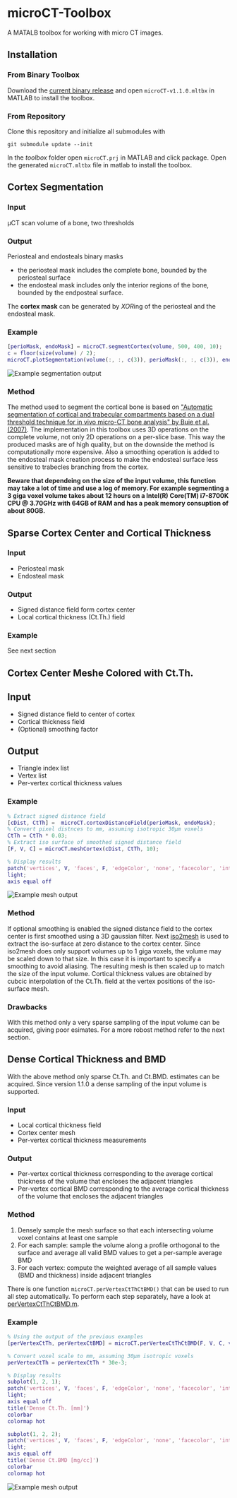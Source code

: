 # microCT-Toolbox
A MATALB toolbox for working with micro CT images.

## Installation

### From Binary Toolbox
Download the [current binary release](https://github.com/ithron/microCT-Toolbox/releases/download/v1.1.0/microCT-v1.1.0.mltbx) and open `microCT-v1.1.0.mltbx` in MATLAB to install the toolbox.

### From Repository
Clone this repository and initialize all submodules with
```
git submodule update --init
```
In the *toolbox* folder open `microCT.prj` in MATLAB and click package.
Open the generated `microCT.mltbx` file in matlab to install the toolbox.


## Cortex Segmentation

### Input
µCT scan volume of a bone, two thresholds

### Output
Periosteal and endosteals binary masks

- the periosteal mask includes the complete bone, bounded by the periosteal surface
- the endosteal mask includes only the interior regions of the bone, bounded by the endposteal surface.

The **cortex mask** can be generated by *XOR*ing of the periosteal and the endosteal mask.

### Example
```matlab
[perioMask, endoMask] = microCT.segmentCortex(volume, 500, 400, 10);
c = floor(size(volume) / 2);
microCT.plotSegmentation(volume(:, :, c(3)), perioMask(:, :, c(3)), endoMask(:, :, c(3));
```

![Example segmentation output](https://raw.githubusercontent.com/ithron/microCT-Toolbox/master/images/muCTSegmentationExample.png?token=AAMZhQeOC3Zw71zn_jph7fas0JFh_LOVks5ceTNCwA%3D%3D)

### Method
The method used to segment the cortical bone is based on ["Automatic segmentation of cortical and trabecular compartments based on a dual threshold technique for in vivo micro-CT bone analysis" by Buie et al. (2007)](https://www.sciencedirect.com/science/article/pii/S8756328207005558?via%3Dihub).
The implementation in this toolbox uses 3D operations on the complete volume, not only 2D operations on a per-slice base.
This way the produced masks are of high quality, but on the downside the method is computationally more expensive.
Also a smoothing operation is added to the endosteal mask creation process to make the endosteal surface less sensitive to trabecles branching from the cortex.

**Beware that dependeing on the size of the input volume, this function may take a lot of time and use a log of memory.
For example segmenting a 3 giga voxel volume takes about 12 hours on a Intel(R) Core(TM) i7-8700K CPU @ 3.70GHz with 64GB of RAM and has a peak memory consuption of about 80GB.**

## Sparse Cortex Center and Cortical Thickness

### Input
- Periosteal mask
- Endosteal mask

### Output
- Signed distance field form cortex center
- Local cortical thickness (Ct.Th.) field

### Example
See next section

## Cortex Center Meshe Colored with Ct.Th.

## Input
- Signed distance field to center of cortex
- Cortical thickness field
- (Optional) smoothing factor

## Output
- Triangle index list
- Vertex list
- Per-vertex cortical thickness values

### Example
```matlab
% Extract signed distance field
[cDist, CtTh] =  microCT.cortexDistanceField(perioMask, endoMask);
% Convert pixel distnces to mm, assuming isotropic 30µm voxels
CtTh = CtTh * 0.03;
% Extract iso surface of smoothed signed distance field
[F, V, C] = microCT.meshCortex(cDist, CtTh, 10);

% Display results
patch('vertices', V, 'faces', F, 'edgeColor', 'none', 'facecolor', 'interp', 'facelighting', 'phong', 'FaceVertexCData', C);
light;
axis equal off
```

![Example mesh output](https://github.com/ithron/microCT-Toolbox/raw/master/images/muCTMeshExample.png)

### Method
If optional smoothing is enabled the signed distance field to the cortex center is first smoothed using a 3D gaussian filter.
Next [iso2mesh](http://iso2mesh.sourceforge.net) is used to extract the iso-surface at zero distance to the cortex center.
Since iso2mesh does only support volumes up to 1 giga voxels, the volume may be scaled down to that size. In this case it is important to specify a smoothing to avoid aliasing. The resulting mesh is then scaled up to match the size of the input volume.
Cortical thickness values are obtained by cubcic interpolation of the Ct.Th. field at the vertex positions of the iso-surface mesh.

### Drawbacks
With this method only a very sparse sampling of the input volume can be acquired, giving poor esimates.
For a more robost method refer to the next section.

## Dense Cortical Thickness and BMD

With the above method only sparse Ct.Th. and Ct.BMD. estimates can be acquired.
Since version 1.1.0 a dense sampling of the input volume is supported.

### Input
- Local cortical thickness field
- Cortex center mesh
- Per-vertex cortical thickness measurements

### Output
- Per-vertex cortical thickness corresponding to the average cortical thickness of the volume that encloses the adjacent triangles
- Per-vertex cortical BMD corresponding to the average cortical thickness of the volume that encloses the adjacent triangles

### Method
1. Densely sample the mesh surface so that each intersecting volume voxel contains at least one sample
2. For each sample: sample the volume along a profile orthogonal to the surface and average all valid BMD values to get a per-sample average BMD
3. For each vertex: compute the weighted average of all sample values (BMD and thickness) inside adjacent triangles

There is one function `microCT.perVertexCtThCtBMD()` that can be used to run all step automatically. To perform each step separately, have a look at [perVertexCtThCtBMD.m](toolbox/+microCT/perVertexCtThCtBMD.m).

### Example
```matlab
% Using the output of the previous examples
[perVertexCtTh, perVertexCtBMD] = microCT.perVertexCtThCtBMD(F, V, C, volume, CtTh);

% Convert voxel scale to mm, assuming 30µm isotropic voxels
perVertexCtTh = perVertexCtTh * 30e-3;

% Display results
subplot(1, 2, 1);
patch('vertices', V, 'faces', F, 'edgeColor', 'none', 'facecolor', 'interp', 'facelighting', 'phong', 'FaceVertexCData', perVertexCtTh);
light;
axis equal off
title('Dense Ct.Th. [mm]')
colorbar
colormap hot

subplot(1, 2, 2);
patch('vertices', V, 'faces', F, 'edgeColor', 'none', 'facecolor', 'interp', 'facelighting', 'phong', 'FaceVertexCData', perVertexCtBMD);
light;
axis equal off
title('Dense Ct.BMD [mg/cc]')
colorbar
colormap hot
```

![Example mesh output](https://github.com/ithron/microCT-Toolbox/raw/master/images/muCTperVertexCtThCtBMD.png)
